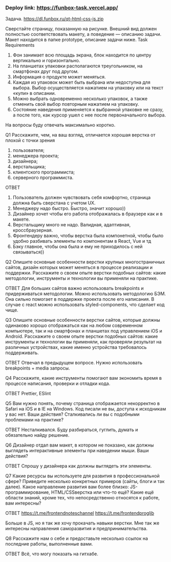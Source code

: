 ### Deploy link: https://funbox-task.vercel.app/

Задача.
https://dl.funbox.ru/qt-html-css-js.zip

Сверстайте страницу, показанную на рисунке. Внешний вид должен полностью
соответствовать макету, а поведение — описанию задачи. Макет находится в папке
prototype, описание задачи ниже.
Task Requirements
1. Фон занимает всю площадь экрана, блок находится по центру вертикально и
горизонтально.
2. На планшетах упаковки располагаются треугольником, на смартфонах друг под
другом.
3. Информация о продукте может меняться.
4. Каждая из упаковок может быть выбрана или недоступна для выбора. Выбор
осуществляется нажатием на упаковку или на текст «купи» в описании.
5. Можно выбрать одновременно несколько упаковок, а также отменить свой
выбор повторным нажатием на упаковку.
6. Состояние наведения применяется к выбранной упаковке не сразу, а после того,
как курсор ушел с нее после первоначального выбора.


На вопросы буду отвечать максимально коротко. 

Q1
Расскажите, чем, на ваш взгляд, отличается хорошая верстка от плохой с точки зрения
1) пользователя;
2) менеджера проекта;
3) дизайнера;
4) верстальщика;
5) клиентского программиста;
6) серверного программиста.

ОТВЕТ
1) Пользователь должен чувствовать себя комфортно, страница должна быть сверстана с учетом UX.
2) Менеджеру надо быстро. Быстро, значит хорошо))
3) Дизайнер хочет чтобы его работа отображалась в браузере как и в макете.
4) Верстальщику много не надо. Валидная, адаптивная, кроссбраузерная.
5) Фронтендеру важно, чтобы верстка была компонетной, чтобы было удобно разбивать элементы по компонентам в React, Vue и тд
6) Бэку главное, чтобы она была и ему не приходилось с ней связываться))



Q2
Опишите основные особенности верстки крупных многостраничных сайтов, дизайн
которых может меняться в процессе реализации и поддержки.
Расскажите о своем опыте верстки подобных сайтов: какие методологии, инструменты
и технологии вы применяли на практике.

ОТВЕТ
Для больших сайтов важно использовать breakpoints и придерживаться методологии. Можно использовать методологию БЭМ. Она сильно помогает в поддержке проекта после его написания. В случае с react можно использовать styled-components, что сделает код чище.



Q3
Опишите основные особенности верстки сайтов, которые должны одинаково хорошо
отображаться как на любом современном компьютере, так и на смартфонах и
планшетах под управлением iOS и Android. Расскажите о своем опыте верстки
подобных сайтов: какие инструменты и технологии вы применяли, как проверяли
результат на различных устройствах, какие именно устройства требовалось
поддерживать.

ОТВЕТ
Отвечал в предыдущем вопросе. Нужно использовать breakpoints + media запросы.



Q4
Расскажите, какие инструменты помогают вам экономить время в процессе
написания, проверки и отладки кода.

ОТВЕТ
Prettier, ESlint



Q5
Вам нужно понять, почему страница отображается некорректно в Safari на iOS и в IE на
Windows. Код писали не вы, доступа к исходникам у вас нет. Ваши действия?
Сталкивались ли вы с подобными проблемами на практике? 

ОТВЕТ
Несталкивался. Буду разбираться, гуглить, думать и обязательно найду решение. 



Q6
Дизайнер отдал вам макет, в котором не показано, как должны выглядеть
интерактивные элементы при наведении мыши. Ваши действия?

ОТВЕТ
Спрошу у дизайнера как должны выглядеть эти элементы.



Q7
Какие ресурсы вы используете для развития в профессиональной сфере? Приведите
несколько конкретных примеров (сайты, блоги и так далее).
Какое направление развития вам более близко: JS-программирование, HTML/CSSверстка или что-то ещё?
Какие ещё области знаний, кроме тех, что непосредственно относятся к работе, вам
интересны?

ОТВЕТ
https://t.me/frontendnoteschannel
https://t.me/frontendproglib

Больше в JS, но я так же хочу прокачать навыки верстки.
Мне так же интересны направления саморазвития и предпринимательства.



Q8
Расскажите нам о себе и предоставьте несколько ссылок на последние работы,
выполненные вами. 

ОТВЕТ
Всё, что могу показать на гитхабе.
